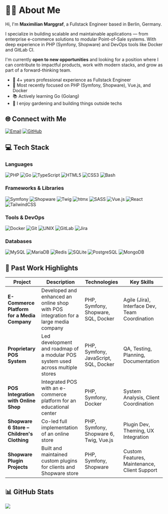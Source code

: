 # 👨‍💻 About Me 

Hi, I'm **Maximilian Marggraf**, a Fullstack Engineer based in Berlin, Germany.

I specialize in building scalable and maintainable applications — from enterprise e-commerce solutions to modular Point-of-Sale systems. With deep experience in PHP (Symfony, Shopware) and DevOps tools like Docker and GitLab CI.

I'm currently **open to new opportunities** and looking for a position where I can contribute to impactful products, work with modern stacks, and grow as part of a forward-thinking team.

- 💼 4+ years professional experience as Fullstack Engineer  
- 🔭 Most recently focused on PHP (Symfony, Shopware), Vue.js, and Docker  
- 📚 Actively learning Go (Golang)  
- 🌱 I enjoy gardening and building things outside techs  

## 🌐 Connect with Me

[![Email](https://img.shields.io/badge/Email-D14836?style=for-the-badge&logo=gmail&logoColor=white)](mailto:maximilian.p.d.marggraf@gmail.com)
[![GitHub](https://img.shields.io/badge/github-%23121011.svg?style=for-the-badge&logo=github&logoColor=white)](https://github.com/marggx)

## 💻 Tech Stack

### Languages  
![PHP](https://img.shields.io/badge/PHP-777BB4?style=for-the-badge&logo=php&logoColor=white)
![Go](https://img.shields.io/badge/Go-00ADD8?style=for-the-badge&logo=go&logoColor=white)
![TypeScript](https://img.shields.io/badge/TypeScript-3178C6?style=for-the-badge&logo=typescript&logoColor=white)
![HTML5](https://img.shields.io/badge/HTML5-E34F26?style=for-the-badge&logo=html5&logoColor=white)
![CSS3](https://img.shields.io/badge/CSS3-1572B6?style=for-the-badge&logo=css&logoColor=white)
![Bash](https://img.shields.io/badge/Bash-121011?style=for-the-badge&logo=gnu-bash&logoColor=white)

### Frameworks & Libraries  
![Symfony](https://img.shields.io/badge/Symfony-000000?style=for-the-badge&logo=symfony&logoColor=white)
![Shopware](https://img.shields.io/badge/Shopware-189EFF?style=for-the-badge&logo=shopware&logoColor=white)
![Twig](https://img.shields.io/badge/Twig-CCCCCC?style=for-the-badge&logo=twig&logoColor=black)
![htmx](https://img.shields.io/badge/htmx-336699?style=for-the-badge&logo=html5&logoColor=white)
![SASS](https://img.shields.io/badge/SASS-hotpink?style=for-the-badge&logo=sass&logoColor=white)
![Vue.js](https://img.shields.io/badge/Vue.js-35495E?style=for-the-badge&logo=vue.js&logoColor=4FC08D)
![React](https://img.shields.io/badge/React-20232A?style=for-the-badge&logo=react&logoColor=61DAFB)
![TailwindCSS](https://img.shields.io/badge/TailwindCSS-38B2AC?style=for-the-badge&logo=tailwind-css&logoColor=white)

### Tools & DevOps  
![Docker](https://img.shields.io/badge/Docker-2496ED?style=for-the-badge&logo=docker&logoColor=white)
![Git](https://img.shields.io/badge/Git-F05032?style=for-the-badge&logo=git&logoColor=white)
![UNIX](https://img.shields.io/badge/UNIX-333333?style=for-the-badge&logo=apple&logoColor=white)
![GitLab](https://img.shields.io/badge/GitLab-FC6D26?style=for-the-badge&logo=gitlab&logoColor=white)
![Jira](https://img.shields.io/badge/Jira-0052CC?style=for-the-badge&logo=jira&logoColor=white)

### Databases  
![MySQL](https://img.shields.io/badge/MySQL-005C84?style=for-the-badge&logo=mysql&logoColor=white)
![MariaDB](https://img.shields.io/badge/MariaDB-003545?style=for-the-badge&logo=mariadb&logoColor=white)
![Redis](https://img.shields.io/badge/Redis-DC382D?style=for-the-badge&logo=redis&logoColor=white)
![SQLite](https://img.shields.io/badge/SQLite-07405E?style=for-the-badge&logo=sqlite&logoColor=white)
![PostgreSQL](https://img.shields.io/badge/PostgreSQL-4169E1?style=for-the-badge&logo=postgresql&logoColor=white)
![MongoDB](https://img.shields.io/badge/MongoDB-4EA94B?style=for-the-badge&logo=mongodb&logoColor=white)

## 📂 Past Work Highlights

| Project | Description | Technologies | Key Skills |
|--------|-------------|--------------|------------|
| **E-Commerce Platform for a Media Company** | Developed and enhanced an online shop with POS integration for a large media company | PHP, Symfony, Shopware, SQL, Docker | Agile (Jira), Interface Dev, Team Coordination |
| **Proprietary POS System** | Led development and roadmap of a modular POS system used across multiple stores | PHP, Symfony, JavaScript, SQL, Docker | QA, Testing, Planning, Documentation |
| **POS Integration with Online Shop** | Integrated POS with an e-commerce platform for an educational center| PHP, Symfony, Docker | System Analysis, Client Coordination |
| **Shopware 6 Store – Children's Clothing** | Co-led full implementation of an online store | PHP, Symfony, Shopware 6, Twig, Vue.js | Plugin Dev, Theming, UX Integration |
| **Shopware Plugin Projects** | Built and maintained custom plugins for clients and Shopware store | PHP, Symfony, Shopware | Custom Features, Maintenance, Client Support |

## 📊 GitHub Stats

![](https://nirzak-streak-stats.vercel.app/?user=Marggx&theme=catppuccin_mocha&hide_border=false)

